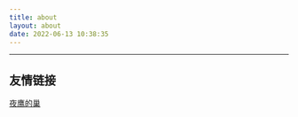 ```yaml
---
title: about
layout: about
date: 2022-06-13 10:38:35
---
```



----
## 友情链接
[夜鹰的巢](https://acyanbird.com/)